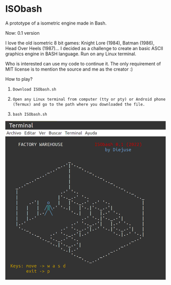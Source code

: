 # ISObash
A prototype of a isometric engine made in Bash.

Now: 0.1 version

I love the old isometric 8 bit games: Knight Lore (1984), Batman (1986), Head Over Heels (1987)... 
I decided as a challenge to create an basic ASCII graphics engine in BASH language. Run on any Linux terminal.

Who is interested can use my code to continue it. The only requirement of MIT license is to mention the source and me as the creator :)

How to play?

1.     Download ISObash.sh
3.     Open any Linux terminal from computer (tty or pty) or Android phone (Termux) and go to the path where you downloaded the file.
4.     bash ISObash.sh

![alt text](https://github.com/diejuse/ISObash/blob/main/ISObash.png)
